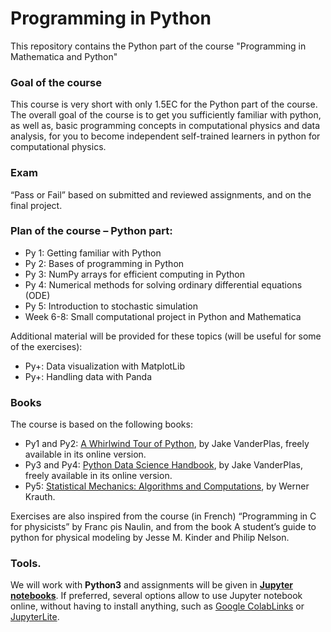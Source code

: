 # Programming in Python
This repository contains the Python part of the course "Programming in Mathematica and Python"

### Goal of the course
This course is very short with only 1.5EC for the Python part of the course. The overall goal of the course is to get you sufficiently familiar with python, as well as, basic programming concepts in computational physics and data analysis, for you to become independent self-trained learners in python for computational physics.

### Exam
“Pass or Fail” based on submitted and reviewed assignments, and on the final project. 

### Plan of the course – Python part:
  - Py 1: Getting familiar with Python
  - Py 2: Bases of programming in Python
  - Py 3: NumPy arrays for efficient computing in Python
  - Py 4: Numerical methods for solving ordinary differential equations (ODE) 
  - Py 5: Introduction to stochastic simulation
  - Week 6-8: Small computational project in Python and Mathematica

Additional material will be provided for these topics (will be useful for some of the exercises):
  - Py+: Data visualization with MatplotLib
  - Py+: Handling data with Panda

### Books
The course is based on the following books: 
  - Py1 and Py2: [A Whirlwind Tour of Python](https://jakevdp.github.io/WhirlwindTourOfPython/index.html), by Jake VanderPlas, freely available in its online version.
  - Py3 and Py4: [Python Data Science Handbook](https://jakevdp.github.io/PythonDataScienceHandbook/), by Jake VanderPlas, freely available in its online version.
  - Py5: [Statistical Mechanics: Algorithms and Computations](https://books.google.nl/books/about/Statistical_Mechanics_Algorithms_and_Com.html?hl=fr&id=_9i8_hgi5CkC&redir_esc=y), by Werner Krauth.

Exercises are also inspired from the course (in French) “Programming in C for physicists” by Franc ̧ois Naulin, and from the book A student’s guide to python for physical modeling by Jesse M. Kinder and Philip Nelson.

### Tools.
We will work with **Python3** and assignments will be given in [**Jupyter notebooks**](https://jupyter.org/). If preferred, several options allow to use Jupyter notebook online, without having to install anything, such as [Google ColabLinks](https://colab.google/) or [JupyterLite](https://jupyter.org/try-jupyter/lab/).

